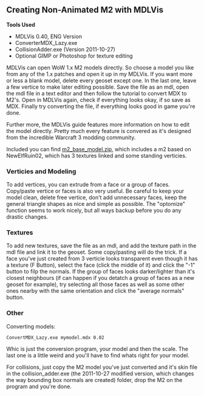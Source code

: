## Creating Non-Animated M2 with MDLVis

**Tools Used**
* MDLVis 0.40, ENG Version
* ConverterMDX_Lazy.exe
* CollisionAdder.exe (Version 2011-10-27)
* Optional GIMP or Photoshop for texture editing

MDLVis can open WoW 1.x M2 models directly. So choose a model you like from any of the 1.x patches and open it up in my MDLVis. If you want more or less a blank model, delete every geoset except one. In the last one, leave a few vertice to make later editing possible. Save the file as an mdl, open the mdl file in a text editor and then follow the tutorial to convert MDX to M2's. Open in MDLVis again, check if everything looks okay, if so save as MDX. Finally try converting the file, if everything looks good in game you're done.

Further more, the MDLVis guide features more information on how to edit the model directly. Pretty much every feature is convered as it's designed from the incredible Warcraft 3 modding community.

Included you can find [m2_base_model.zip](files/m2_base_model.zip), which includes a m2 based on NewElfRuin02, which has 3 textures linked and some standing verticies.

### Verticies and Modeling

To add vertices, you can extrude from a face or a group of faces. Copy/paste vertice or faces is also very useful. Be careful to keep your model clean, delete free vertice, don't add unnecessary faces, keep the general triangle shapes as nice and simple as possible. The "optomize" function seems to work nicely, but all ways backup before you do any drastic changes.

### Textures

To add new textures, save the file as an mdl, and add the texture path in the mdl file and link it to the geoset. Some copy/pasting will do the trick. If a face you've just created from 3 verticie looks transparent even though it has a texture (F Button), select the face (click the middle of it) and click the "-1" button to filp the normals. If the group of faces looks darker/lighter than it's closest neighbours (if can happen if you detatch a group of faces as a new geoset for example), try selecting all those faces as well as some other ones nearby with the same orientation and click the "average normals" button.

### Other

Converting models:

`ConvertMDX_Lazy.exe mymodel.mdx 0.02`

Whic is just the conversion program, your model and then the scale. The last one is a little weird and you'll have to find whats right for your model.

For collisions, just copy the M2 model you've just converted and it's skin file in the collision_adder.exe (the 2011-10-27 modified version, which changes the way bounding box normals are created) folder, drop the M2 on the program and you're done.